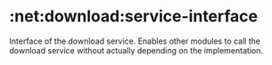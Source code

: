 # :net:download:service-interface

Interface of the download service. Enables other modules to call the download service without actually depending on the implementation.
